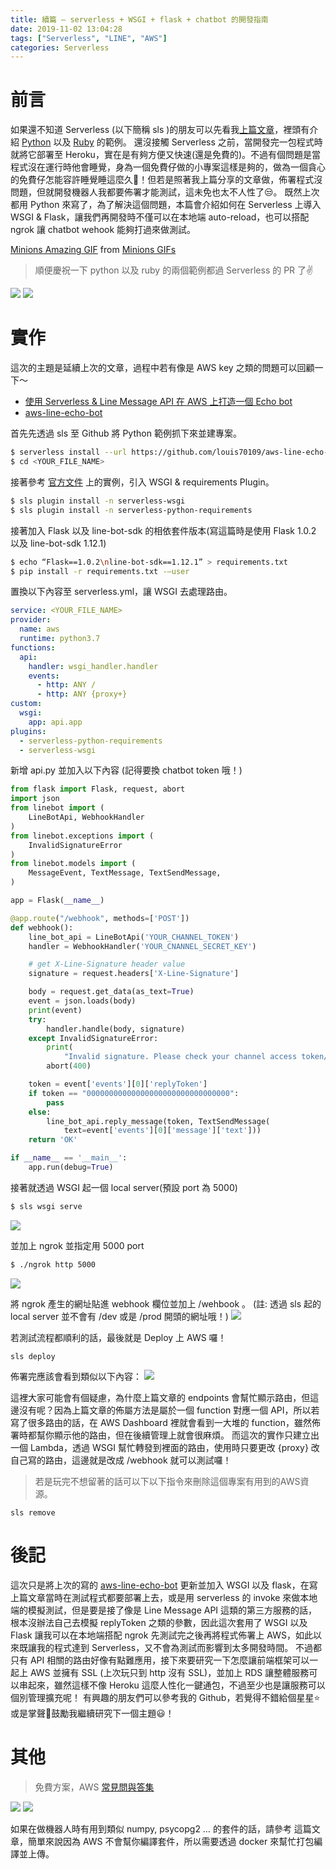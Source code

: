 ```yaml
---
title: 續篇 — serverless + WSGI + flask + chatbot 的開發指南
date: 2019-11-02 13:04:28
tags: ["Serverless", "LINE", "AWS"]
categories: Serverless
---
```



# 前言
如果還不知道 Serverless (以下簡稱 sls )的朋友可以先看我[上篇文章](https://nijialin.com/2019/10/31/%E4%BD%BF%E7%94%A8-Serverless-Line-Message-API-%E5%9C%A8-AWS-%E4%B8%8A%E6%89%93%E9%80%A0%E4%B8%80%E5%80%8B-Echo-bot/)，裡頭有介紹 [Python](https://github.com/louis70109/aws-line-echo-bot) 以及 [Ruby](https://github.com/louis70109/aws-ruby-line-echo-bot) 的範例。
還沒接觸 Serverless 之前，當開發完一包程式時就將它部署至 Heroku，實在是有夠方便又快速(還是免費的)。不過有個問題是當程式沒在運行時他會睡覺，身為一個免費仔做的小專案這樣是夠的，做為一個貪心的免費仔怎能容許睡覺睡這麼久🤤！但若是照著我上篇分享的文章做，佈署程式沒問題，但就開發機器人我都要佈署才能測試，這未免也太不人性了😒。
既然上次都用 Python 來寫了，為了解決這個問題，本篇會介紹如何在 Serverless 上導入 WSGI & Flask，讓我們再開發時不僅可以在本地端 auto-reload，也可以搭配 ngrok 讓 chatbot wehook 能夠打過來做測試。

<div class="tenor-gif-embed" data-postid="14472399" data-share-method="host" data-width="100%" data-aspect-ratio="2.2232142857142856"><a href="https://tenor.com/view/minions-amazing-cheer-yes-excited-gif-14472399">Minions Amazing GIF</a> from <a href="https://tenor.com/search/minions-gifs">Minions GIFs</a></div><script type="text/javascript" async src="https://tenor.com/embed.js"></script>

> 順便慶祝一下 python 以及 ruby 的兩個範例都過 Serverless 的 PR 了✌️

![](https://i.imgur.com/PVcuACel.png)
![](https://i.imgur.com/RmqPM0bl.png)

# 實作
這次的主題是延續上次的文章，過程中若有像是 AWS key 之類的問題可以回顧一下～
- [使用 Serverless & Line Message API 在 AWS 上打造一個 Echo bot](https://nijialin.com/2019/10/31/%E4%BD%BF%E7%94%A8-Serverless-Line-Message-API-%E5%9C%A8-AWS-%E4%B8%8A%E6%89%93%E9%80%A0%E4%B8%80%E5%80%8B-Echo-bot/)
- [aws-line-echo-bot](https://github.com/louis70109/aws-line-echo-bot?source=post_page-----f11de7dee7aa----------------------)

首先先透過 sls 至 Github 將 Python 範例抓下來並建專案。
```bash
$ serverless install --url https://github.com/louis70109/aws-line-echo-bot -n <YOUR_FILE_NAME>
$ cd <YOUR_FILE_NAME> 
```
接著參考 [官方文件](https://serverless.com/plugins/serverless-wsgi/) 上的實例，引入 WSGI & requirements Plugin。
```bash
$ sls plugin install -n serverless-wsgi
$ sls plugin install -n serverless-python-requirements
```
接著加入 Flask 以及 line-bot-sdk 的相依套件版本(寫這篇時是使用 Flask 1.0.2 以及 line-bot-sdk 1.12.1)
```bash
$ echo “Flask==1.0.2\nline-bot-sdk==1.12.1” > requirements.txt
$ pip install -r requirements.txt -—user
```
置換以下內容至 serverless.yml，讓 WSGI 去處理路由。
```yaml
service: <YOUR_FILE_NAME>
provider:
  name: aws
  runtime: python3.7
functions:
  api:
    handler: wsgi_handler.handler
    events:
      - http: ANY /
      - http: ANY {proxy+}
custom:
  wsgi:
    app: api.app
plugins:
  - serverless-python-requirements
  - serverless-wsgi
```

新增 api.py 並加入以下內容 (記得要換 chatbot token 哦！)

```python
from flask import Flask, request, abort
import json
from linebot import (
    LineBotApi, WebhookHandler
)
from linebot.exceptions import (
    InvalidSignatureError
)
from linebot.models import (
    MessageEvent, TextMessage, TextSendMessage,
)

app = Flask(__name__)

@app.route("/webhook", methods=['POST'])
def webhook():
    line_bot_api = LineBotApi('YOUR_CHANNEL_TOKEN')
    handler = WebhookHandler('YOUR_CNANNEL_SECRET_KEY')

    # get X-Line-Signature header value
    signature = request.headers['X-Line-Signature']

    body = request.get_data(as_text=True)
    event = json.loads(body)
    print(event)
    try:
        handler.handle(body, signature)
    except InvalidSignatureError:
        print(
            "Invalid signature. Please check your channel access token/channel secret.")
        abort(400)

    token = event['events'][0]['replyToken']
    if token == "00000000000000000000000000000000":
        pass
    else:
        line_bot_api.reply_message(token, TextSendMessage(
            text=event['events'][0]['message']['text']))
    return 'OK'

if __name__ == '__main__':
    app.run(debug=True)
```

接著就透過 WSGI 起一個 local server(預設 port 為 5000)
```bash
$ sls wsgi serve
```
![](https://i.imgur.com/zVY6YYB.png)

並加上 ngrok 並指定用 5000 port
```bash
$ ./ngrok http 5000
```
![](https://i.imgur.com/K40h9e8.png)

將 ngrok 產生的網址貼進 webhook 欄位並加上 /wehbook 。
(註: 透過 sls 起的 local server 並不會有 /dev 或是 /prod 開頭的網址哦！)
![](https://i.imgur.com/0BzEsP1.png)

若測試流程都順利的話，最後就是 Deploy 上 AWS 囉！
```
sls deploy
```
佈署完應該會看到類似以下內容：
![](https://i.imgur.com/vAiRaZS.png)

這裡大家可能會有個疑慮，為什麼上篇文章的 endpoints 會幫忙顯示路由，但這邊沒有呢？因為上篇文章的佈屬方法是屬於一個 function 對應一個 API，所以若寫了很多路由的話，在 AWS Dashboard 裡就會看到一大堆的 function，雖然佈署時都幫你顯示他的路由，但在後續管理上就會很麻煩。
而這次的實作只建立出一個 Lambda，透過 WSGI 幫忙轉發到裡面的路由，使用時只要更改 {proxy} 改自己寫的路由，這邊就是改成 /webhook 就可以測試囉！

> 若是玩完不想留著的話可以下以下指令來刪除這個專案有用到的AWS資源。

```
sls remove
```

# 後記
這次只是將上次的寫的 [aws-line-echo-bot](https://github.com/louis70109/aws-line-echo-bot) 更新並加入 WSGI 以及 flask，在寫上篇文章當時在測試程式都要部署上去，或是用 serverless 的 invoke 來做本地端的模擬測試，但是要是接了像是 Line Message API 這類的第三方服務的話，根本沒辦法自己去模擬 replyToken 之類的參數，因此這次套用了 WSGI 以及 Flask 讓我可以在本地端搭配 ngrok 先測試完之後再將程式佈署上 AWS，如此以來既讓我的程式達到 Serverless，又不會為測試而影響到太多開發時間。
不過都只有 API 相關的路由好像有點難應用，接下來要研究一下怎麼讓前端框架可以一起上 AWS 並擁有 SSL (上次玩只到 http 沒有 SSL)，並加上 RDS 讓整體服務可以串起來，雖然這樣不像 Heroku 這麼人性化一鍵通包，不過至少也是讓服務可以個別管理擴充呢！
有興趣的朋友們可以參考我的 Github，若覺得不錯給個星星⭐️或是掌聲👏鼓勵我繼續研究下一個主題😃！

# 其他
> 免費方案，AWS [常見問與答集](https://aws.amazon.com/tw/free/faqs/)

![](https://i.imgur.com/OTxONmI.png)
![](https://i.imgur.com/ymZyKyN.png)

如果在做機器人時有用到類似 numpy, psycopg2 … 的套件的話，請參考 這篇文章，簡單來說因為 AWS 不會幫你編譯套件，所以需要透過 docker 來幫忙打包編譯並上傳。